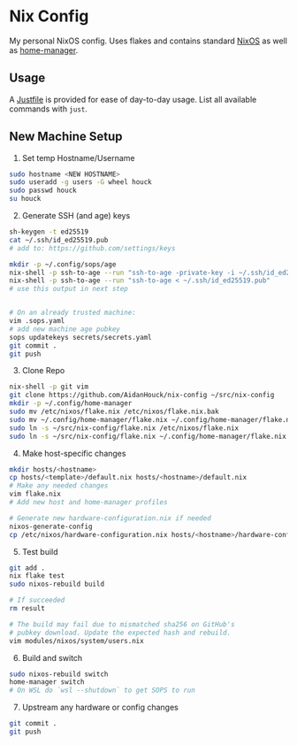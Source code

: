 # Nix Config

My personal NixOS config. Uses flakes and contains standard [NixOS](https://nixos.org/ "NixOS Website") as well as [home-manager](https://github.com/nix-community/home-manager "NixOS Home-Manager GitHub Repo").

## Usage

A [Justfile](https://github.com/casey/just) is provided for ease of day-to-day usage. List all available commands with `just`.

## New Machine Setup

1. Set temp Hostname/Username
```bash
sudo hostname <NEW HOSTNAME>
sudo useradd -g users -G wheel houck
sudo passwd houck
su houck
```

2. Generate SSH (and age) keys
```bash
sh-keygen -t ed25519
cat ~/.ssh/id_ed25519.pub
# add to: https://github.com/settings/keys

mkdir -p ~/.config/sops/age
nix-shell -p ssh-to-age --run "ssh-to-age -private-key -i ~/.ssh/id_ed25519 > ~/.config/sops/age/keys.txt"
nix-shell -p ssh-to-age --run "ssh-to-age < ~/.ssh/id_ed25519.pub"
# use this output in next step


# On an already trusted machine:
vim .sops.yaml
# add new machine age pubkey
sops updatekeys secrets/secrets.yaml
git commit .
git push
```

3. Clone Repo
```bash
nix-shell -p git vim
git clone https://github.com/AidanHouck/nix-config ~/src/nix-config
mkdir -p ~/.config/home-manager
sudo mv /etc/nixos/flake.nix /etc/nixos/flake.nix.bak
sudo mv ~/.config/home-manager/flake.nix ~/.config/home-manager/flake.nix.bak
sudo ln -s ~/src/nix-config/flake.nix /etc/nixos/flake.nix
sudo ln -s ~/src/nix-config/flake.nix ~/.config/home-manager/flake.nix
```

4. Make host-specific changes
```bash
mkdir hosts/<hostname>
cp hosts/<template>/default.nix hosts/<hostname>/default.nix
# Make any needed changes
vim flake.nix
# Add new host and home-manager profiles

# Generate new hardware-configuration.nix if needed
nixos-generate-config
cp /etc/nixos/hardware-configuration.nix hosts/<hostname>/hardware-configuration.nix
```

5. Test build
```bash
git add .
nix flake test
sudo nixos-rebuild build

# If succeeded
rm result

# The build may fail due to mismatched sha256 on GitHub's
# pubkey download. Update the expected hash and rebuild.
vim modules/nixos/system/users.nix
```

6. Build and switch
```bash
sudo nixos-rebuild switch
home-manager switch
# On WSL do `wsl --shutdown` to get SOPS to run
```

7. Upstream any hardware or config changes
```bash
git commit .
git push
```

